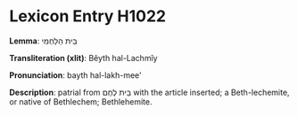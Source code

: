 # Lexicon Entry H1022

**Lemma**: בֵּית הַלַּחְמִי

**Transliteration (xlit)**: Bêyth hal-Lachmîy

**Pronunciation**: bayth hal-lakh-mee'

**Description**:
patrial from בֵּית לֶחֶם with the article inserted; a Beth-lechemite, or native of Bethlechem; Bethlehemite.
